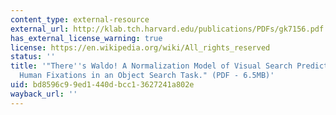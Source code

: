 ```yaml
---
content_type: external-resource
external_url: http://klab.tch.harvard.edu/publications/PDFs/gk7156.pdf
has_external_license_warning: true
license: https://en.wikipedia.org/wiki/All_rights_reserved
status: ''
title: '"There''s Waldo! A Normalization Model of Visual Search Predicts Single-Trial
  Human Fixations in an Object Search Task." (PDF - 6.5MB)'
uid: bd8596c9-9ed1-440d-bcc1-3627241a802e
wayback_url: ''
---
```

